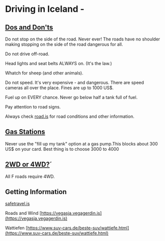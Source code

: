 # Driving in Iceland - 

## [Dos and Don'ts](https://www.youtube.com/watch?v=PgqbSACg1XQ)

Do not stop on the side of the road. Never ever! The roads have no shoulder making stopping on the side of the road dangerous for all.

Do not drive off-road.

Head lights and seat belts ALWAYS on. (It's the law.)

Whatch for sheep (and other animals).

Do not speed. It's very expensive - and dangerous. There are speed cameras all over the place. Fines are up to 1000 US$.

Fuel up on EVERY chance. Never go below half a tank full of fuel.

Pay attention to road signs.

Always check [road.is](road.is) for road conditions and other information.


## [Gas Stations](https://www.youtube.com/watch?v=rZL6Mbkn68Q)

Never use the "fill up my tank" option at a gas pump.This blocks about 300 US$ on your card. Best thing is to choose 3000 to 4000 

## [2WD or 4WD?](https://www.youtube.com/watch?v=lSOt07afafU)´

All F roads require 4WD.


## Getting Information

[safetravel.is](https://safetravel.is)

Roads and Wind [https://vegasja.vegagerdin.is](https://vegasja.vegagerdin.is)

Wattiefen [https://www.suv-cars.de/beste-suv/wattiefe.html](https://www.suv-cars.de/beste-suv/wattiefe.html)